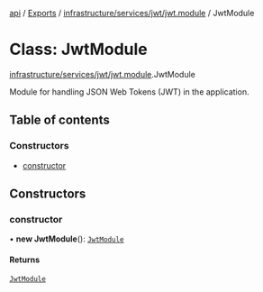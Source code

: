 [api](../README.md) / [Exports](../modules.md) / [infrastructure/services/jwt/jwt.module](../modules/infrastructure_services_jwt_jwt_module.md) / JwtModule

# Class: JwtModule

[infrastructure/services/jwt/jwt.module](../modules/infrastructure_services_jwt_jwt_module.md).JwtModule

Module for handling JSON Web Tokens (JWT) in the application.

## Table of contents

### Constructors

- [constructor](infrastructure_services_jwt_jwt_module.JwtModule.md#constructor)

## Constructors

### constructor

• **new JwtModule**(): [`JwtModule`](infrastructure_services_jwt_jwt_module.JwtModule.md)

#### Returns

[`JwtModule`](infrastructure_services_jwt_jwt_module.JwtModule.md)
